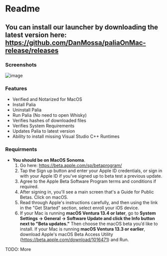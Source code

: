 # Readme

## You can install our launcher by downloading the latest version here: https://github.com/DanMossa/paliaOnMac-release/releases

### Screenshots
![image](https://github.com/DanMossa/paliaOnMac-release/assets/10294777/f08af643-701c-47c4-9a57-a7743f0c6676)



### Features
* Verified and Notarized for MacOS
* Install Palia
* Uninstall Palia
* Run Palia (No need to open Whisky)
* Verifies hashes of downloaded files
* Verifies System Requirements
* Updates Palia to latest version
* Ability to install missing Visual Studio C++ Runtimes

### Requirments
* **You should be on MacOS Sonoma**.
  1. Go here: https://beta.apple.com/sp/betaprogram/
  2. Tap the Sign up button and enter your Apple ID credentials, or sign in with your ‌Apple ID‌ if you've signed up to beta test a previous update.
  3. Agree to the Apple Beta Software Program terms and conditions if required.
  4. After signing in, you'll see a main screen that's a Guide for Public Betas. Click on macOS.
  5. Read through Apple's instructions carefully, and then using the link in the "Get Started" section, select enroll your iOS device.
  6. If your Mac is running ‌**macOS Ventura‌ 13.4 or later**, go to **System Settings -> General -> Software Update and click the Info button next to "Beta updates."** Then choose the macOS beta you’d like to install. If your Mac is running ‌**macOS Ventura‌ 13.3 or earlier**, download Apple's macOS Beta Access Utility (https://beta.apple.com/download/1016471) and Run.
  
TODO: More
